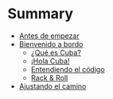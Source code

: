 Summary
=======

* [Antes de empezar](assumptions/README.md)
* [Bienvenido a bordo](welcome_aboard/README.md)
  * [¿Qué es Cuba?](welcome_aboard/what_is_cuba.md)
  * [¡Hola Cuba!](welcome_aboard/hello_cuba.md)
  * [Entendiendo el código](welcome_aboard/breaking_down_the_syntax.md)
  * [Rack & Roll](welcome_aboard/rack_and_roll.md)
* [Ajustando el camino](setting_the_road/README.md)
